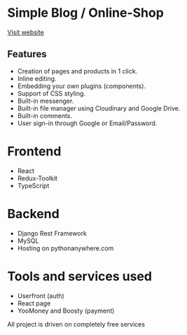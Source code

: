 # Simple Blog / Online-Shop

[Visit website](https://www.mymountmt.ru/main/)

## Features

+ Creation of pages and products in 1 click.
+ Inline editing.
+ Embedding your own plugins (components).
+ Support of CSS styling.
+ Built-in messenger.
+ Built-in file manager using Cloudinary and Google Drive.
+ Built-in comments.
+ User sign-in through Google or Email/Password.

# Frontend
+ React 
+ Redux-Toolkit
+ TypeScript  

# Backend
+ Django Rest Framework
+ MySQL
+ Hosting on pythonanywhere.com

# Tools and services used 
+ Userfront (auth)
+ React page
+ YooMoney and Boosty (payment)

All project is driven on completely free services
